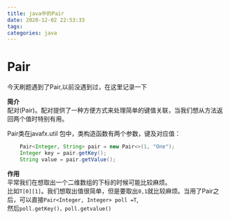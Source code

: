 ```yaml
---
title: java中的Pair
date: 2020-12-02 22:53:33
tags: 
categories: java
---
```


<!--more-->

# Pair

今天刷题遇到了Pair,以前没遇到过，在这里记录一下

**简介**  
配对\(Pair\)。配对提供了一种方便方式来处理简单的键值关联，当我们想从方法返回两个值时特别有用。

Pair类在javafx.util 包中，类构造函数有两个参数，键及对应值：

```java
    Pair<Integer, String> pair = new Pair<>(1, "One");
    Integer key = pair.getKey();
    String value = pair.getValue();
```

**作用**  
平常我们在想取出一个二维数组的下标的时候可能比较麻烦。  
比如`T[0][1]`。我们想取出值很简单，但是要取出`0,1`就比较麻烦。当用了Pair之后，可以直接`Pair<Integer, Integer> poll =T`,  
然后`poll.getKey()，poll.getvalue()`